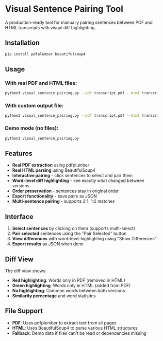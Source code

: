 # Visual Sentence Pairing Tool

A production-ready tool for manually pairing sentences between PDF and HTML transcripts with visual diff highlighting.

## Installation

```bash
pip install pdfplumber beautifulsoup4
```

## Usage

### With real PDF and HTML files:
```bash
python3 visual_sentence_pairing.py --pdf transcript.pdf --html transcript.html
```

### With custom output file:
```bash
python3 visual_sentence_pairing.py --pdf transcript.pdf --html transcript.html --output my_pairing.html
```

### Demo mode (no files):
```bash
python3 visual_sentence_pairing.py
```

## Features

- **Real PDF extraction** using pdfplumber
- **Real HTML parsing** using BeautifulSoup4
- **Interactive pairing** - click sentences to select and pair them
- **Word-level diff highlighting** - see exactly what changed between versions
- **Order preservation** - sentences stay in original order
- **Export functionality** - save pairs as JSON
- **Multi-sentence pairing** - supports 2:1, 1:2 matches

## Interface

1. **Select sentences** by clicking on them (supports multi-select)
2. **Pair selected** sentences using the "Pair Selected" button
3. **View differences** with word-level highlighting using "Show Differences"
4. **Export results** as JSON when done

## Diff View

The diff view shows:
- **Red highlighting**: Words only in PDF (removed in HTML)
- **Green highlighting**: Words only in HTML (added from PDF)
- **No highlighting**: Common words between both versions
- **Similarity percentage** and word statistics

## File Support

- **PDF**: Uses pdfplumber to extract text from all pages
- **HTML**: Uses BeautifulSoup4 to parse various HTML structures
- **Fallback**: Demo data if files can't be read or dependencies missing
